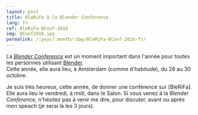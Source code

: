 ```yaml
---
layout: post
title: BleRiFa à la Blender Conference
lang: fr
ref: BleRiFa-BConf-2016
img: BConf2016.jpg
permalink: /:year/:month/:day/BleRiFa-BConf-2016-fr/
---
```


La *[Blender Conference][1]* est un moment important dans l'année pour toutes les personnes utilisant [Blender][2].  
Cette année, elle aura lieu, à Amsterdam (comme d'habitude), du 28 au 30 octobre.  

Je suis très heureux, cette année, de donner une conférence sur [BleRiFa]. Elle aura lieu le vendredi, à midi, dans le Salon.
Si vous venez à la *Blender Conference*, n'hésitez pas à venir me dire, pour discuter, avant ou après mon speach (je serai là les 3 jours).


[1]: https://www.blender.org/conference/2016/
[2]: http://blender.org
[3]: http://BleRiFa.com
